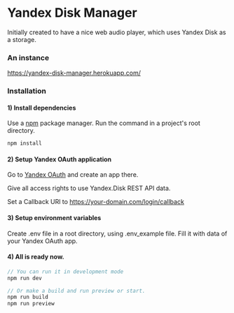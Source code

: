 # Yandex Disk Manager

Initially created to have a nice web audio player, which uses Yandex Disk as a storage.

### An instance

https://yandex-disk-manager.herokuapp.com/

### Installation

#### 1) Install dependencies
Use a [npm](https://www.npmjs.com/) package manager. Run the command in a project's root directory.

```bash
npm install
```

#### 2) Setup Yandex OAuth application
Go to [Yandex OAuth](https://oauth.yandex.com/) and create an app there. 

Give all access rights to use Yandex.Disk REST API data.

Set a Callback URl to https://your-domain.com/login/callback

#### 3) Setup environment variables
Create .env file in a root directory, using .env_example file. Fill it with data of your Yandex OAuth app.


#### 4) All is ready now.

```php
// You can run it in development mode
npm run dev

// Or make a build and run preview or start.
npm run build
npm run preview
```
